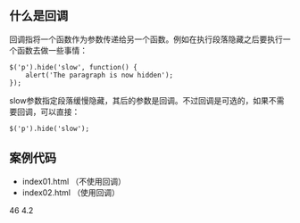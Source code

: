 
## 什么是回调

回调指将一个函数作为参数传递给另一个函数。例如在执行段落隐藏之后要执行一个函数去做一些事情：

```
$('p').hide('slow', function() {
    alert('The paragraph is now hidden');
});
```

slow参数指定段落缓慢隐藏，其后的参数是回调。不过回调是可选的，如果不需要回调，可以直接：

    $('p').hide('slow');

## 案例代码

- index01.html （不使用回调）
- index02.html （使用回调）


46 4.2